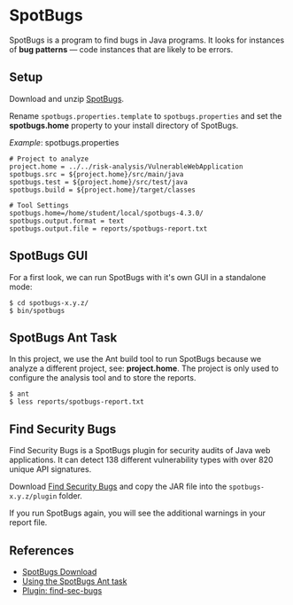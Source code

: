 # SpotBugs

SpotBugs is a program to find bugs in Java programs. It looks for instances of **bug patterns** — 
code instances that are likely to be errors.

## Setup

Download and unzip  [SpotBugs](https://spotbugs.readthedocs.io/en/stable/installing.html).

Rename `spotbugs.properties.template` to `spotbugs.properties` and set the **spotbugs.home** property 
to your install directory of SpotBugs.

_Example_: spotbugs.properties
```
# Project to analyze
project.home = ../../risk-analysis/VulnerableWebApplication
spotbugs.src = ${project.home}/src/main/java
spotbugs.test = ${project.home}/src/test/java
spotbugs.build = ${project.home}/target/classes

# Tool Settings
spotbugs.home=/home/student/local/spotbugs-4.3.0/
spotbugs.output.format = text
spotbugs.output.file = reports/spotbugs-report.txt
```

## SpotBugs GUI

For a first look, we can run SpotBugs with it's own GUI in a standalone mode:
```
$ cd spotbugs-x.y.z/
$ bin/spotbugs
```

## SpotBugs Ant Task

In this project, we use the Ant build tool to run SpotBugs because we analyze a different project, see: **project.home**.
The project is only used to configure the analysis tool and to store the reports.
```
$ ant
$ less reports/spotbugs-report.txt
```

## Find Security Bugs

Find Security Bugs is a SpotBugs plugin for security audits of Java web applications.
It can detect 138 different vulnerability types with over 820 unique API signatures.

Download [Find Security Bugs](https://find-sec-bugs.github.io/) and copy the JAR file into the 
`spotbugs-x.y.z/plugin` folder.

If you run SpotBugs again, you will see the additional warnings in your report file.


## References
* [SpotBugs Download](https://spotbugs.readthedocs.io/en/stable/installing.html)
* [Using the SpotBugs Ant task](https://spotbugs.readthedocs.io/en/latest/ant.html)
* [Plugin: find-sec-bugs](https://find-sec-bugs.github.io/)
